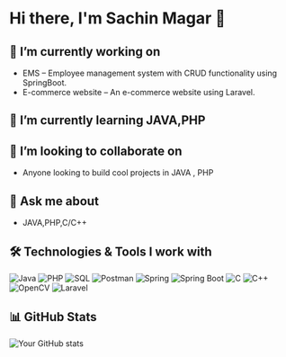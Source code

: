 
# Hi there, I'm Sachin Magar 👋

## 🔭 I’m currently working on
- EMS – Employee management system with CRUD functionality using SpringBoot.
- E-commerce website – An e-commerce website using Laravel.

## 🌱 I’m currently learning JAVA,PHP

## 👯 I’m looking to collaborate on
- Anyone looking to build cool projects in JAVA , PHP

## 💬 Ask me about
- JAVA,PHP,C/C++


## 🛠️ Technologies & Tools I work with
![Java](https://img.shields.io/badge/Java-17-blue)
![PHP](https://img.shields.io/badge/PHP-7.4-blue)
![SQL](https://img.shields.io/badge/SQL-Database-blue)
![Postman](https://img.shields.io/badge/Postman-API_testing-blue)
![Spring](https://img.shields.io/badge/Spring-Framework-green)
![Spring Boot](https://img.shields.io/badge/Spring_Boot-2.5-green)
![C](https://img.shields.io/badge/C-Programming_language-blue)
![C++](https://img.shields.io/badge/C%2B%2B-Programming_language-blue)
![OpenCV](https://img.shields.io/badge/OpenCV-4.5.1-blue)
![Laravel](https://img.shields.io/badge/Laravel-8.x-blue)


## 📊 GitHub Stats
![Your GitHub stats](https://github-readme-stats.vercel.app/api?username=SachinMagar123&show_icons=true&hide_title=true&count_private=true&hide=prs)

[//]: # (Add a comment with additional information you want to include)

